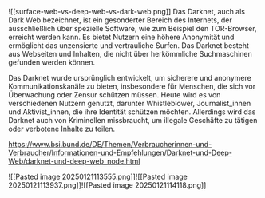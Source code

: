 ![[surface-web-vs-deep-web-vs-dark-web.png]]
Das Darknet, auch als Dark Web bezeichnet, ist ein gesonderter Bereich des Internets, der ausschließlich über spezielle Software, wie zum Beispiel den TOR-Browser, erreicht werden kann. Es bietet Nutzern eine höhere Anonymität und ermöglicht das unzensierte und vertrauliche Surfen. Das Darknet besteht aus Webseiten und Inhalten, die nicht über herkömmliche Suchmaschinen gefunden werden können.

Das Darknet wurde ursprünglich entwickelt, um sicherere und anonymere Kommunikationskanäle zu bieten, insbesondere für Menschen, die sich vor Überwachung oder Zensur schützen müssen. Heute wird es von verschiedenen Nutzern genutzt, darunter Whistleblower, Journalist_innen und Aktivist_innen, die ihre Identität schützen möchten. Allerdings wird das Darknet auch von Kriminellen missbraucht, um illegale Geschäfte zu tätigen oder verbotene Inhalte zu teilen.

https://www.bsi.bund.de/DE/Themen/Verbraucherinnen-und-Verbraucher/Informationen-und-Empfehlungen/Darknet-und-Deep-Web/darknet-und-deep-web_node.html



![[Pasted image 20250121113555.png]]![[Pasted image 20250121113937.png]]![[Pasted image 20250121114118.png]]